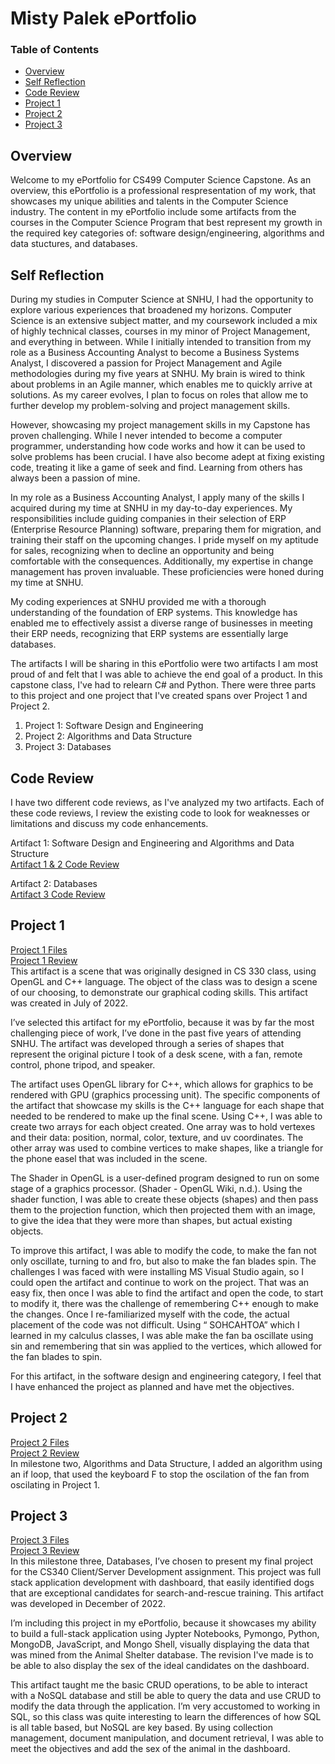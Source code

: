 # Misty Palek ePortfolio

### Table of Contents
* [Overview](#overview)
* [Self Reflection](#self-reflection)
* [Code Review](#code-review)
* [Project 1](#project-1)
* [Project 2](#project-2)
* [Project 3](#project-3)

## Overview
Welcome to my ePortfolio for CS499 Computer Science Capstone.  As an overview, this ePortfolio is a professional respresentation of my work, that showcases my unique abilities and talents in the Computer Science industry.  The content in my ePortfolio include some artifacts from the courses in the Computer Science Program that best represent my growth in the required key categories of: software design/engineering, algorithms and data stuctures, and databases.

## Self Reflection
During my studies in Computer Science at SNHU, I had the opportunity to explore various experiences that broadened my horizons. Computer Science is an extensive subject matter, and my coursework included a mix of highly technical classes, courses in my minor of Project Management, and everything in between. While I initially intended to transition from my role as a Business Accounting Analyst to become a Business Systems Analyst, I discovered a passion for Project Management and Agile methodologies during my five years at SNHU. My brain is wired to think about problems in an Agile manner, which enables me to quickly arrive at solutions. As my career evolves, I plan to focus on roles that allow me to further develop my problem-solving and project management skills.

However, showcasing my project management skills in my Capstone has proven challenging. While I never intended to become a computer programmer, understanding how code works and how it can be used to solve problems has been crucial. I have also become adept at fixing existing code, treating it like a game of seek and find. Learning from others has always been a passion of mine. 

In my role as a Business Accounting Analyst, I apply many of the skills I acquired during my time at SNHU in my day-to-day experiences. My responsibilities include guiding companies in their selection of ERP (Enterprise Resource Planning) software, preparing them for migration, and training their staff on the upcoming changes. I pride myself on my aptitude for sales, recognizing when to decline an opportunity and being comfortable with the consequences. Additionally, my expertise in change management has proven invaluable. These proficiencies were honed during my time at SNHU.

My coding experiences at SNHU provided me with a thorough understanding of the foundation of ERP systems. This knowledge has enabled me to effectively assist a diverse range of businesses in meeting their ERP needs, recognizing that ERP systems are essentially large databases.

The artifacts I will be sharing in this ePortfolio were two artifacts I am most proud of and felt that I was able to achieve the end goal of a product.  In this capstone class, I've had to relearn C# and Python. There were three parts to this project and one project that I've created spans over Project 1 and Project 2.  

1. Project 1: Software Design and Engineering
2. Project 2: Algorithms and Data Structure
3. Project 3: Databases

## Code Review
I have two different code reviews, as I've analyzed my two artifacts.  Each of these code reviews, I review the existing code to look for weaknesses or limitations and discuss my code enhancements.  

Artifact 1: Software Design and Engineering and Algorithms and Data Structure <br />
<a href="https://netorgft3622772-my.sharepoint.com/:v:/g/personal/misty_palek_palekbookkeeping_com/EYthTLqzhrtLkz5SWdolqxMBe22CLoKWPxwPGDJDFnCgCA?e=fdP6Hf">
Artifact 1 & 2 Code Review</a><br />

Artifact 2: Databases <br/>
<a href="https://netorgft3622772-my.sharepoint.com/:v:/g/personal/misty_palek_palekbookkeeping_com/ERBj8SP5d_VAtCJJeOmkNhUBRrFsmFclVfy_2v8z1pKk1w?e=A6L2KZ">
Artifact 3 Code Review</a><br />

## Project 1
[Project 1 Files](https://github.com/mistypalek/mistypalek.github.io/tree/main/Project%201)<br />
<a href="https://netorgft3622772-my.sharepoint.com/:v:/g/personal/misty_palek_palekbookkeeping_com/EfsiQNN7o2ZMhkXNt_xp8o8BQDcGTTiKKCPrIDFTELBs7g?e=ao1U2M" target="_blank">Project 1 Review</a><br />
This artifact is a scene that was originally designed in CS 330 class, using OpenGL and C++ language. The object of the class was to design a scene of our choosing, to demonstrate our graphical coding skills.  This artifact was created in July of 2022. <br /> 

I’ve selected this artifact for my ePortfolio, because it was by far the most challenging piece of work, I’ve done in the past five years of attending SNHU.   The artifact was developed through a series of shapes that represent the original picture I took of a desk scene, with a fan, remote control, phone tripod, and speaker. 

The artifact uses OpenGL library for C++, which allows for graphics to be rendered with GPU (graphics processing unit).  The specific components of the artifact that showcase my skills is the C++ language for each shape that needed to be rendered to make up the final scene.  Using C++, I was able to create two arrays for each object created.  One array was to hold vertexes and their data: position, normal, color, texture, and uv coordinates. The other array was used to combine vertices to make shapes, like a triangle for the phone easel that was included in the scene.<br />

The Shader in OpenGL is a user-defined program designed to run on some stage of a graphics processor. (Shader - OpenGL Wiki, n.d.). Using the shader function, I was able to create these objects (shapes) and then pass them to the projection function, which then projected them with an image, to give the idea that they were more than shapes, but actual existing objects.<br />

To improve this artifact, I was able to modify the code, to make the fan not only oscillate, turning to and fro, but also to make the fan blades spin.  The challenges I was faced with were installing MS Visual Studio again, so I could open the artifact and continue to work on the project. That was an easy fix, then once I was able to find the artifact and open the code, to start to modify it, there was the challenge of remembering C++ enough to make the changes.  Once I re-familiarized myself with the code, the actual placement of the code was not difficult.  Using “ SOHCAHTOA” which I learned in my calculus classes, I was able make the fan ba oscillate using sin and remembering that sin was applied to the vertices, which allowed for the fan blades to spin. <br />

For this artifact, in the software design and engineering category, I feel that I have enhanced the project as planned and have met the objectives.<br />

## Project 2
[Project 2 Files](https://github.com/mistypalek/mistypalek.github.io/tree/main/Project%202)<br />
<a href="https://netorgft3622772-my.sharepoint.com/:v:/g/personal/misty_palek_palekbookkeeping_com/EYthTLqzhrtLkz5SWdolqxMBe22CLoKWPxwPGDJDFnCgCA?e=fdP6Hf" target="_blank">Project 2 Review</a><br />
In milestone two, Algorithms and Data Structure, I added an algorithm using an if loop, that used the keyboard F to stop the oscilation of the fan from oscilating in Project 1.  

## Project 3
[Project 3 Files](https://github.com/mistypalek/mistypalek.github.io/tree/main/Project%203)<br />
<a href="https://netorgft3622772-my.sharepoint.com/:v:/g/personal/misty_palek_palekbookkeeping_com/EWBtxUwkD79LhFWFH-u4XzkBBPRRfzNnViDkeV3-JjeOXg?e=FAv5mO" target="_blank">Project 3 Review</a><br />
In this milestone three, Databases, I’ve chosen to present my final project for the CS340 Client/Server Development assignment.  This project was full stack application development with dashboard, that easily identified dogs that are exceptional candidates for search-and-rescue training.  This artifact was developed in December of 2022. 

I’m including this project in my ePortfolio, because it showcases my ability to build a full-stack application using Jypter Notebooks, Pymongo, Python, MongoDB, JavaScript, and Mongo Shell, visually displaying the data that was mined from the Animal Shelter database.  The revision I've made is to be able to also display the sex of the ideal candidates on the dashboard. 

This artifact taught me the basic CRUD operations, to be able to interact with a NoSQL database and still be able to query the data and use CRUD to modify the data through the application. I’m very accustomed to working in SQL, so this class was quite interesting to learn the differences of how SQL is all table based, but NoSQL are key based.  By using collection management, document manipulation, and document retrieval, I was able to meet the objectives and add the sex of the animal in the dashboard.  


